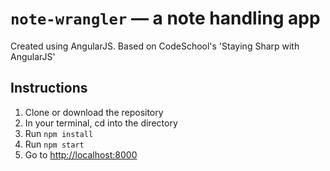 # `note-wrangler` — a note handling app

Created using AngularJS. Based on CodeSchool's 'Staying Sharp with AngularJS'

## Instructions

1. Clone or download the repository
2. In your terminal, cd into the directory
3. Run `npm install`
4. Run `npm start`
5. Go to [http://localhost:8000](http://localhost:8000)
